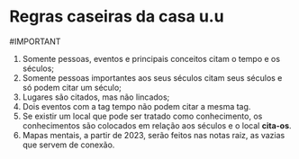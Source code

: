 # Regras caseiras da casa u.u
#IMPORTANT 

1. Somente pessoas, eventos e principais conceitos citam o tempo e os séculos;
2. Somente pessoas importantes aos seus séculos citam seus séculos e só podem citar um século;
3. Lugares são citados, mas não lincados;
4. Dois eventos com a tag tempo não podem citar a mesma tag. 
6. Se existir um local que pode ser tratado como conhecimento, os conhecimentos são colocados em relação aos séculos e o local **cita-os**.
7. Mapas mentais, a partir de 2023, serão feitos nas notas raiz, as vazias que servem de conexão.
